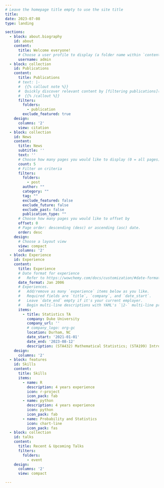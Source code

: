 ```yaml
---
# Leave the homepage title empty to use the site title
title:
date: 2023-07-08
type: landing

sections:
  - block: about.biography
    id: about
    content:
      title: Welcome everyone!
      # Choose a user profile to display (a folder name within `content/authors/`)
      username: admin
  - block: collection
    id: Publications
    content:
      title: Publications
      # text: |-
      #  {{% callout note %}}
      #  Quickly discover relevant content by [filtering publications](./publication/).
      #  {{% /callout %}}
      filters:
        folders:
          - publication
        exclude_featured: true
    design:
      columns: '2'
      view: citation
  - block: collection
    id: News
    content:
      title: News
      subtitle: ''
      text: ''
      # Choose how many pages you would like to display (0 = all pages)
      count: 5
      # Filter on criteria
      filters:
        folders:
          - post
        author: ""
        category: ""
        tag: ""
        exclude_featured: false
        exclude_future: false
        exclude_past: false
        publication_type: ""
      # Choose how many pages you would like to offset by
      offset: 0
      # Page order: descending (desc) or ascending (asc) date.
      order: desc
    design:
      # Choose a layout view
      view: compact
      columns: '2'
  - block: Experience
    id: Experience
    content:
      title: Experience
      # Date format for experience
      #   Refer to https://wowchemy.com/docs/customization/#date-format
      date_format: Jan 2006
      # Experiences.
      #   Add/remove as many `experience` items below as you like.
      #   Required fields are `title`, `company`, and `date_start`.
      #   Leave `date_end` empty if it's your current employer.
      #   Begin multi-line descriptions with YAML's `|2-` multi-line prefix.
      items:
        - title: Statistics TA
          company: Duke University
          company_url: ''
          # company_logo: org-gc
          location: Durham, NC
          date_start: '2021-01-01'
          date_end: '2023-08-12'
          description: (STA432) Mathematical Statistics; (STA199) Intro to Data Science.
    design:
      columns: '2'
  - block: features
    id: Skills
    content:
      title: Skills
      items:
        - name: R
          description: 4 years experience
          icon: r-project
          icon_pack: fab
        - name: python
          description: 4 years experience
          icon: python
          icon_pack: fab
        - name: Probability and Statistics
          icon: chart-line
          icon_pack: fas
  - block: collection
    id: talks
    content:
      title: Recent & Upcoming Talks
      filters:
        folders:
          - event
    design:
      columns: '2'
      view: compact

---
```


